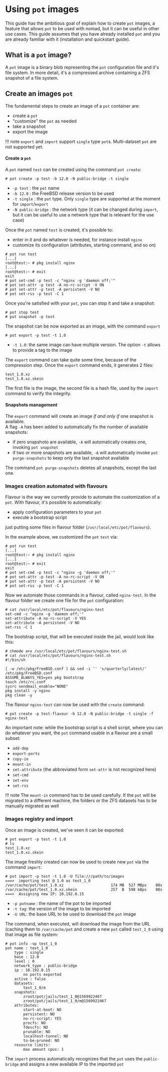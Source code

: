 # Using `pot` images

This guide has the ambitious goal of explain how to create `pot` images, a feature that allows `pot` to be used with nomad, but it can be useful in other use cases.
This guide assumes that you have already installed `pot` and you are already familiar with it (installation and quickstart guide).

## What is a `pot` image?

A `pot` image is a binary blob representing the `pot` configuration file and it's file system.
In more detail, it's a compressed archive containing a ZFS snapshot of a file system.

## Create an images `pot`
The fundamental steps to create an image of a `pot` container are:

* create a `pot`
* "customize" the `pot` as needed
* take a snapshot
* export the image

!!! note
    `export` and `import` support `single` type `pot`s. Multi-dataset `pot` are not supported yet.

#### Create a `pot`

A `pot` named `test` can be created using the command `pot create`:
```console
# pot create -p test -b 12.0 -N public-bridge -t single
```

* `-p test` : the `pot` name
* `-b 12.0` : the FreeBSD release version to be used
* `-t single` : the `pot` type. Only `single` type are supported at the moment for `import`/`export`
* `-N public-bridge` : the network type (it can be changed during `import`, but it can be useful to use a network type that is relevant for the use case)

Once the `pot` named `test` is created, it's possible to:

* enter in it and do whatever is needed, for instance install `nginx`
* customize its configuration (attributes, starting command, and so on)

```console
# pot run test
[...]
root@test:~ # pkg install nginx
[...]
root@test:~ # exit
exit
# pot set-cmd -p test -c "nginx -g 'daemon off;'"
# pot set-attr -p test -A no-rc-script -V ON
# pot set-attr -p test -A persistent -V NO
# pot set-rss -p test -C 1
```

Once you're satisfied with your `pot`, you can stop it and take a snapshot:
```console
# pot stop test
# pot snapshot -p test
```

The snapshot can be now exported as an image, with the command `export`
```console
# pot export -p test -t 1.0
```

* `-t 1.0`: the same image can have multiple version. The option `-t` allows to provide a tag to the image

The `export` command can take quite some time, because of the compression step.
Once the `export` command ends, it generates 2 files:
```console
test_1.0.xz
test_1.0.xz.skein
```
The first file is the image, the second file is a hash file, used by the `import` command to verify the integrity.

#### Snapshots management

The `export` command will create an image *if and only if* one snapshot is available.  
A flag `-A` has been added to automatically fix the number of available snapshots:

* if zero snapshoto are available, `-A` will automatically creates one, invoking `pot snapshot`
* if two or more snapshots are available, `-A` will automatically invoke `pot purge-snapshots` to keep only the last snapshot available

The command `pot purge-snapshots` deletes all snapshots, except the last one.

### Images creation automated with flavours

Flavour is the way we currently provide to automate the customization of a `pot`.
With flavour, it's possible to automatically:

* apply configuration parameters to your `pot`
* execute a bootstrap script

just putting some files in flavour folder (`/usr/local/etc/pot/flavours`).

In the example above, we customized the `pot` `test` via:
```console
# pot run test
[...]
root@test:~ # pkg install nginx
[...]
root@test:~ # exit
exit
# pot set-cmd -p test -c "nginx -g 'daemon off;'"
# pot set-attr -p test -A no-rc-script -V ON
# pot set-attr -p test -A persistent -V NO
# pot set-rss -p test -C 1
```

Now we automate those commands in a flavour, called `nginx-test`.
In the flavour folder we create one file for the `pot` configuration:
```console
# cat /usr/local/etc/pot/flavours/nginx-test
set-cmd -c "nginx -g 'daemon off;'"
set-attribute -A no-rc-script -V YES
set-attribute -A persistent -V NO
set-rss -C 1
```

The bootstrap script, that will be executed inside the jail, would look like this:
```console
# chmode a+x /usr/local/etc/pot/flavours/nginx-test.sh
# cat /usr/local/etc/pot/flavours/nginx-test.sh
#!/bin/sh

[ -w /etc/pkg/FreeBSD.conf ] && sed -i '' 's/quarterly/latest/' /etc/pkg/FreeBSD.conf
ASSUME_ALWAYS_YES=yes pkg bootstrap
touch /etc/rc.conf
sysrc sendmail_enable="NONE"
pkg install -y nginx
pkg clean -y
```

The flavour `nginx-test` can now be used with the `create` command:
```console
# pot create -p test-flavour -b 12.0 -N public-bridge -t single -f nginx-test
```

An important note: while the bootstrap script is a shell script, where you can do whatever you want, the `pot` command usable in a flavour are a small subset:

* `add-dep`
* `export-ports`
* `copy-in`
* `mount-in`
* `set-attribute` (the abbreviated form `set-attr` is not recognized here)
* `set-cmd`
* `set-env`
* `set-rss`

!!! note
    The `mount-in` command has to be used carefully. If the `pot` will be migrated to a different machine, the folders or the ZFS datasets has to be manually migrated as well

### Images registry and import
Once an image is created, we've seen it can be exported:
```console
# pot export -p test -t 1.0
# ls
test_1.0.xz  
test_1.0.xz.skein
```
The image freshly created can now be used to create new `pot` via the command `import`:
```console
# pot import -p test -t 1.0 -U file:///path/to/images
===>  importing test @ 1.0 as test_1_0
/var/cache/pot/test_1.0.xz                     174 MB  527 MBps    00s
/var/cache/pot/test_1.0.xz.skein               257  B  598 kBps    00s
===>  Assigning new IP: 10.192.0.15
```

* `-p potname` : the name of the pot to be imported
* `-t tag`: the version of the image to be imported
* `-U URL`: the base URL to be used to download the `pot` image

The command, when executed, will download the image from the URL (caching them to `/var/cache/pot` and create a new `pot` called `test_1_0` using that image as file system:
```console
# pot info -vp test_1_0
pot name : test_1_0
	type : single
	base : 12.0
	level : 0
	network_type : public-bridge
	ip : 10.192.0.15
		no ports exported
	active : false
	datasets:
		test_1_0/m
	snapshots:
		zroot/pot/jails/test_1_0@1569922467
		zroot/pot/jails/test_1_0/m@1569922467
	attributes:
		start-at-boot: NO
		persistent: NO
		no-rc-script: YES
		procfs: NO
		fdescfs: NO
		prunable: NO
		localhost-tunnel: NO
		to-be-pruned: NO
	resource limits:
		max amount cpus: 1
```
The `import` process automatically recognizes that the `pot` uses the `public-bridge` and assigns a new available IP to the imported `pot`


